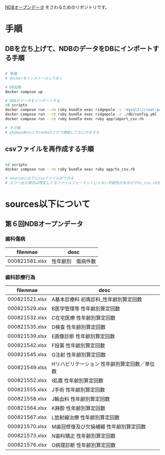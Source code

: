 [NDBオープンデータ](https://www.mhlw.go.jp/stf/seisakunitsuite/bunya/0000177182.html) をさわるためのリポジトリです。

# 手順

## DBを立ち上げて、NDBのデータをDBにインポートする手順

```sh

# 準備
# dockerをインストールしておく

# DB起動
docker compose up

# NDBのデータをインポートする
cd scripts
docker compose run --rm ruby bundle exec ridgepole -c 'mysql2://root:password@mariadb:3306/ndb_sandbox' -f ./db/Schemafile --apply
docker compose run --rm ruby bundle exec ridgepole -c ./db/config.yml -f ./db/Schemafile --apply
docker compose run --rm ruby bundle exec ruby app/import_csv.rb

# その後
# phpmyadminとかredashとかで接続してなにかをする

```

## csvファイルを再作成する手順

```sh

cd scripts
docker compose run --rm ruby bundle exec ruby app/to_csv.rb

# sources/以下にcsvファイルができる
# エラー出た場合は想定してるファイルフォーマットじゃない可能性があるのでto_csv.rbを修正すること

```

# sources以下について

## 第６回NDBオープンデータ

### 歯科傷病

| filenmae | desc |
| --- | --- |
| 000821581.xlsx | 性年齢別　傷病件数 |

### 歯科診療行為

| filenmae | desc |
| --- | --- |
| 000821521.xlsx | A基本診療料 初再診料_性年齢別算定回数 |
| 000821529.xlsx | B医学管理等 性年齢別算定回数 |
| 000821532.xlsx | C在宅医療 性年齢別算定回数 |
| 000821535.xlsx | D検査 性年齢別算定回数 |
| 000821539.xlsx | E画像診断 性年齢別算定回数 |
| 000821542.xlsx | F投薬 性年齢別算定回数 |
| 000821545.xlsx | G注射 性年齢別算定回数 |
| 000821549.xlsx | Hリハビリテーション 性年齢別算定回数／単位数 |
| 000821552.xlsx | I処置 性年齢別算定回数 |
| 000821555.xlsx | J手術 性年齢別算定回数 |
| 000821558.xlsx | J輸血料 性年齢別算定回数 |
| 000821564.xlsx | K麻酔 性年齢別算定回数 |
| 000821567.xlsx | L放射線治療 性年齢別算定回数 |
| 000821570.xlsx | M歯冠修復及び欠損補綴 性年齢別算定回数 |
| 000821573.xlsx | N歯科矯正 性年齢別算定回数 |
| 000821576.xlsx | O病理診断 性年齢別算定回数 |
